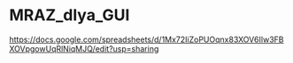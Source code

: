 # MRAZ_dlya_GUI

https://docs.google.com/spreadsheets/d/1Mx72IiZoPUOqnx83XOV6Ilw3FBXOVpgowUqRlNiqMJQ/edit?usp=sharing